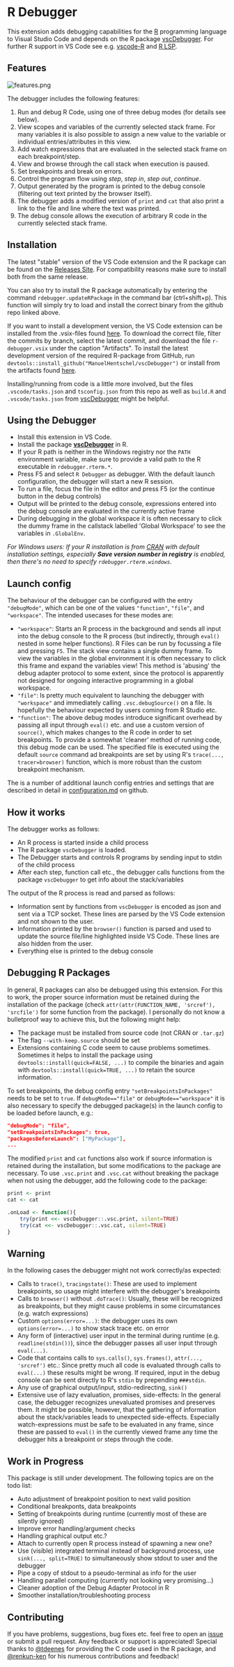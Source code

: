 # R Debugger

This extension adds debugging capabilities for the
[R](https://www.r-project.org/)
programming language to Visual Studio Code
and depends on the R package [vscDebugger](https://github.com/ManuelHentschel/vscDebugger).
For further R support in VS Code see e.g. [vscode-R](https://github.com/Ikuyadeu/vscode-R) and [R LSP](https://github.com/REditorSupport/vscode-r-lsp).

## Features

![features.png](images/features.png)

The debugger includes the following features:
1. Run and debug R Code, using one of three debug modes (for details see below).
2. View scopes and variables of the currently selected stack frame.
For many variables it is also possible to assign a new value to the variable or individual entries/attributes in this view.
3. Add watch expressions that are evaluated in the selected stack frame on each breakpoint/step.
4. View and browse through the call stack when execution is paused.
5. Set breakpoints and break on errors.
6. Control the program flow using *step*, *step in*, *step out*, *continue*.
7. Output generated by the program is printed to the debug console (filtering out text printed by the browser itself).
8. The debugger adds a modified version of `print` and `cat` that also print a link to the file and line where the text was printed.
9. The debug console allows the execution of arbitrary R code in the currently selected stack frame.


## Installation
The latest "stable" version of the VS Code extension and the R package can be found on the
[Releases Site](https://github.com/ManuelHentschel/VSCode-R-Debugger/releases).
For compatibility reasons make sure to install both from the same release.

You can also try to install the R package automatically by entering the command
`rdebugger.updateRPackage`
in the command bar (ctrl+shift+p).
This function will simply try to load and install the correct binary from the github repo linked above.

If you want to install a development version, the VS Code extension can be installed from the .vsix-files found 
[here](https://github.com/ManuelHentschel/VSCode-R-Debugger/actions?query=workflow%3Amain).
To download the correct file, filter the commits by branch, select the latest commit,
and download the file `r-debugger.vsix` under the caption "Artifacts".
To install the latest development version of the required R-package from GitHub, run
`devtools::install_github("ManuelHentschel/vscDebugger")`
or install from the artifacts found 
[here](https://github.com/ManuelHentschel/vscDebugger/actions).

Installing/running from code is a little more involved, but the files `.vscode/tasks.json` and `tsconfig.json` from this repo
as well as `build.R` and `.vscode/tasks.json` from [vscDebugger](https://github.com/ManuelHentschel/vscDebugger)
might be helpful.


## Using the Debugger
* Install this extension in VS Code.
* Install the package [**vscDebugger**](https://github.com/ManuelHentschel/vscDebugger) in R.
* If your R path is neither in the Windows registry nor the `PATH` environment variable, make sure to provide a valid path to the R executable in `rdebugger.rterm.*`.
* Press F5 and select `R Debugger` as debugger. With the default launch configuration, the debugger will start a new R session.
* To run a file, focus the file in the editor and press F5 (or the continue button in the debug controls)
* Output will be printed to the debug console,
expressions entered into the debug console are evaluated in the currently active frame
* During debugging in the global workspace it is often necessary to click the dummy frame
in the callstack labelled 'Global Workspace' to see the variables in `.GlobalEnv`.

*For Windows users: If your R installation is from [CRAN](http://cran.r-project.org/mirrors.html) with default installation settings, especially **Save version number in registry** is enabled, then there's no need to specify `rdebugger.rterm.windows`.*


## Launch config
The behaviour of the debugger can be configured with the entry `"debugMode"`,
which can be one of the values `"function"`, `"file"`, and `"workspace"`.
The intended usecases for these modes are:

* `"workspace"`: Starts an R process in the background and sends all input into the debug console to the R process (but indirectly, through `eval()` nested in some helper functions).
R Files can be run by focussing a file and pressing `F5`.
The stack view contains a single dummy frame.
To view the variables in the global environment it is often necessary to click this frame and expand the variables view!
This method is 'abusing' the debug adapter protocol to some extent, since the protocol is apparently not designed for ongoing interactive programming in a global workspace.
* `"file"`: Is pretty much equivalent to launching the debugger with `"workspace"` and immediately calling `.vsc.debugSource()` on a file.
Is hopefully the behaviour expected by users coming from R Studio etc.
* `"function"`: The above debug modes introduce significant overhead by passing all input through `eval()` etc.
and use a custom version of `source()`, which makes changes to the R code in order to set breakpoints.
To provide a somewhat 'cleaner' method of running code, this debug mode can be used.
The specified file is executed using the default `source` command ad breakpoints are set by using R's `trace(..., tracer=browser)` function, which is more robust than the custom breakpoint mechanism.

The is a number of additional launch config entries and settings that are described in detail in
[configuration.md](./configuration.md) on github.

## How it works
The debugger works as follows:
* An R process is started inside a child process
* The R package `vscDebugger` is loaded.
* The Debugger starts and controls R programs by sending input to stdin of the child process
* After each step, function call etc., the debugger calls functions from the package `vscDebugger` to get info about the stack/variables

The output of the R process is read and parsed as follows:
* Information sent by functions from `vscDebugger` is encoded as json and sent via a TCP socket.
These lines are parsed by the VS Code extension and not shown to the user.
* Information printed by the `browser()` function is parsed and used to update the source file/line highlighted inside VS Code.
These lines are also hidden from the user.
* Everything else is printed to the debug console


## Debugging R Packages
In general, R packages can also be debugged using this extension.
For this to work, the proper source information must be retained during the installation of the package
(check `attr(attr(FUNCTION_NAME, 'srcref'), 'srcfile')` for some function from the package).
I personally do not know a bulletproof way to achieve this, but the following might help:
* The package must be installed from source code (not CRAN or `.tar.gz`)
* The flag `--with-keep.source` should be set
* Extensions containing C code seem to cause problems sometimes.
Sometimes it helps to install the package using
`devtools::install(quick=FALSE, ...)`
to compile the binaries and again with
`devtools::install(quick=TRUE, ...)`
to retain the source information.

To set breakpoints, the debug config entry `"setBreakpointsInPackages"` needs to be set to `true`.
If `debugMode=="file"` or `debugMode=="workspace"` it is also necessary to specify the debugged package(s) in the launch config to be loaded before launch, e.g.: 
```json
"debugMode": "file",
"setBreakpointsInPackages": true,
"packagesBeforeLaunch": ["MyPackage"],
...
```

The modified `print` and `cat` functions also work if source information is retained during the installation,
but some modifications to the package are necessary.
To use `.vsc.print` and `.vsc.cat` without breaking the package when not using the debugger,
add the following code to the package:
```r
print <- print
cat <- cat

.onLoad <- function(){
    try(print <<- vscDebugger::.vsc.print, silent=TRUE)
    try(cat <<- vscDebugger::.vsc.cat, silent=TRUE)
}
```

## Warning
In the following cases the debugger might not work correctly/as expected:
* Calls to `trace()`, `tracingstate()`:
These are used to implement breakpoints, so usage might interfere with the debugger's breakpoints
* Calls to `browser()` without `.doTrace()`:
Usually, these will be recognized as breakpoints, but they might cause problems in some circumstances (e.g. watch expressions)
* Custom `options(error=...)`: the debugger uses its own `options(error=...)` to show stack trace etc. on error
* Any form of (interactive) user input in the terminal during runtime (e.g. `readline(stdin())`), since
the debugger passes all user input through `eval(...)`.
* Code that contains calls to `sys.calls()`, `sys.frames()`, `attr(..., 'srcref')` etc.:
Since pretty much all code is evaluated through calls to `eval(...)` these results might be wrong.
If required, input in the debug console can be sent directly to R's `stdin` by prepending `###stdin`.
* Any use of graphical output/input, stdio-redirecting, `sink()`
* Extensive use of lazy evaluation, promises, side-effects:
In the general case, the debugger recognizes unevaluated promises and preserves them.
It might be possible, however, that the gathering of information about the stack/variables leads to unexpected side-effects.
Especially watch-expressions must be safe to be evaluated in any frame,
since these are passed to `eval()` in the currently viewed frame any time the debugger hits a breakpoint or steps through the code.

## Work in Progress
This package is still under development.
The following topics are on the todo list:

* Auto adjustment of breakpoint position to next valid position
* Conditional breakponts, data breakpoints
* Setting of breakpoints during runtime (currently most of these are silently ignored)
* Improve error handling/argument checks
* Handling graphical output etc.?
* Attach to currently open R process instead of spawning a new one?
* Use (visible) integrated terminal instead of background process,
use `sink(..., split=TRUE)` to simultaneously show stdout to user and the debugger
* Pipe a copy of stdout to a pseudo-terminal as info for the user
* Handling parallel computing (currently not looking very promising...)
* Cleaner adoption of the Debug Adapter Protocol in R
* Smoother installation/troubleshooting process

## Contributing
If you have problems, suggestions, bug fixes etc. feel free to open an
[issue](https://github.com/ManuelHentschel/VSCode-R-Debugger/issues)
or submit a pull request.
Any feedback or support is appreciated!
Special thanks to
[@tdeenes](https://github.com/tdeenes)
for providing the C code used in the R package, and
[@renkun-ken](https://github.com/renkun-ken)
for his numerous contributions and feedback!
